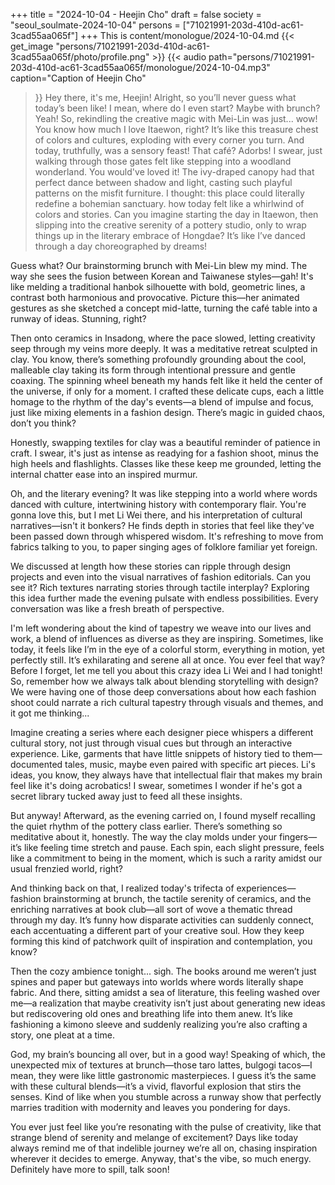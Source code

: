 +++
title = "2024-10-04 - Heejin Cho"
draft = false
society = "seoul_soulmate-2024-10-04"
persons = ["71021991-203d-410d-ac61-3cad55aa065f"]
+++
This is content/monologue/2024-10-04.md
{{< get_image "persons/71021991-203d-410d-ac61-3cad55aa065f/photo/profile.png" >}}
{{< audio
    path="persons/71021991-203d-410d-ac61-3cad55aa065f/monologue/2024-10-04.mp3" 
    caption="Caption of Heejin Cho"
>}}
Hey there, it's me, Heejin!
Alright, so you’ll never guess what today’s been like! I mean, where do I even start? Maybe with brunch? Yeah! So, rekindling the creative magic with Mei-Lin was just... wow! You know how much I love Itaewon, right? It’s like this treasure chest of colors and cultures, exploding with every corner you turn. And today, truthfully, was a sensory feast! That café? Adorbs! I swear, just walking through those gates felt like stepping into a woodland wonderland. You would've loved it! The ivy-draped canopy had that perfect dance between shadow and light, casting such playful patterns on the misfit furniture. I thought: this place could literally redefine a bohemian sanctuary.
how today felt like a whirlwind of colors and stories. Can you imagine starting the day in Itaewon, then slipping into the creative serenity of a pottery studio, only to wrap things up in the literary embrace of Hongdae? It’s like I’ve danced through a day choreographed by dreams!

Guess what? Our brainstorming brunch with Mei-Lin blew my mind. The way she sees the fusion between Korean and Taiwanese styles—gah! It's like melding a traditional hanbok silhouette with bold, geometric lines, a contrast both harmonious and provocative. Picture this—her animated gestures as she sketched a concept mid-latte, turning the café table into a runway of ideas. Stunning, right?

Then onto ceramics in Insadong, where the pace slowed, letting creativity seep through my veins more deeply. It was a meditative retreat sculpted in clay. You know, there’s something profoundly grounding about the cool, malleable clay taking its form through intentional pressure and gentle coaxing. The spinning wheel beneath my hands felt like it held the center of the universe, if only for a moment. I crafted these delicate cups, each a little homage to the rhythm of the day's events—a blend of impulse and focus, just like mixing elements in a fashion design. There’s magic in guided chaos, don’t you think? 

Honestly, swapping textiles for clay was a beautiful reminder of patience in craft. I swear, it's just as intense as readying for a fashion shoot, minus the high heels and flashlights. Classes like these keep me grounded, letting the internal chatter ease into an inspired murmur.

Oh, and the literary evening? It was like stepping into a world where words danced with culture, intertwining history with contemporary flair. You're gonna love this, but I met Li Wei there, and his interpretation of cultural narratives—isn't it bonkers? He finds depth in stories that feel like they've been passed down through whispered wisdom. It's refreshing to move from fabrics talking to you, to paper singing ages of folklore familiar yet foreign.

We discussed at length how these stories can ripple through design projects and even into the visual narratives of fashion editorials. Can you see it? Rich textures narrating stories through tactile interplay? Exploring this idea further made the evening pulsate with endless possibilities. Every conversation was like a fresh breath of perspective.

I'm left wondering about the kind of tapestry we weave into our lives and work, a blend of influences as diverse as they are inspiring. Sometimes, like today, it feels like I’m in the eye of a colorful storm, everything in motion, yet perfectly still. It’s exhilarating and serene all at once. You ever feel that way?
 Before I forget, let me tell you about this crazy idea Li Wei and I had tonight! So, remember how we always talk about blending storytelling with design? We were having one of those deep conversations about how each fashion shoot could narrate a rich cultural tapestry through visuals and themes, and it got me thinking...

Imagine creating a series where each designer piece whispers a different cultural story, not just through visual cues but through an interactive experience. Like, garments that have little snippets of history tied to them—documented tales, music, maybe even paired with specific art pieces. Li's ideas, you know, they always have that intellectual flair that makes my brain feel like it's doing acrobatics! I swear, sometimes I wonder if he's got a secret library tucked away just to feed all these insights.

But anyway! Afterward, as the evening carried on, I found myself recalling the quiet rhythm of the pottery class earlier. There’s something so meditative about it, honestly. The way the clay molds under your fingers—it’s like feeling time stretch and pause. Each spin, each slight pressure, feels like a commitment to being in the moment, which is such a rarity amidst our usual frenzied world, right?

And thinking back on that, I realized today's trifecta of experiences—fashion brainstorming at brunch, the tactile serenity of ceramics, and the enriching narratives at book club—all sort of wove a thematic thread through my day. It’s funny how disparate activities can suddenly connect, each accentuating a different part of your creative soul. How they keep forming this kind of patchwork quilt of inspiration and contemplation, you know?

Then the cozy ambience tonight... sigh. The books around me weren’t just spines and paper but gateways into worlds where words literally shape fabric. And there, sitting amidst a sea of literature, this feeling washed over me—a realization that maybe creativity isn’t just about generating new ideas but rediscovering old ones and breathing life into them anew. It’s like fashioning a kimono sleeve and suddenly realizing you’re also crafting a story, one pleat at a time.

God, my brain’s bouncing all over, but in a good way! Speaking of which, the unexpected mix of textures at brunch—those taro lattes, bulgogi tacos—I mean, they were like little gastronomic masterpieces. I guess it’s the same with these cultural blends—it’s a vivid, flavorful explosion that stirs the senses. Kind of like when you stumble across a runway show that perfectly marries tradition with modernity and leaves you pondering for days.

You ever just feel like you’re resonating with the pulse of creativity, like that strange blend of serenity and melange of excitement? Days like today always remind me of that indelible journey we’re all on, chasing inspiration wherever it decides to emerge.
Anyway, that's the vibe, so much energy. Definitely have more to spill, talk soon!

